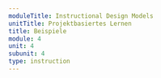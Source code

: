 ```yaml
---
moduleTitle: Instructional Design Models
unitTitle: Projektbasiertes Lernen
title: Beispiele
module: 4
unit: 4
subunit: 4
type: instruction
---
```


<multiplechoice question="Was ist der Unterschied zwischen Problembasiertem Lernen und Projektbasiertem Lernen?"></multiplechoice>



<!-- PBL  as  a  form  of  instruction  has  clear  connections  with  other  pedagogical  approaches,  such  as  problem-based learning among others (Helle, Tynjälä, & Olkinuora, 2006). The focus in both is for participants  to  achieve  a  shared  goal  through  collaboration.  In  their  engagement  with  a  project,  students can encounter problems which need to be addressed in order to construct and present the end  product  in  response  to  the  driving  question.  The  main  difference  between  the  two  is  that  whereas students in problem-based learning are primarily focused on the process of learning, PBL needs to culminate in an end product (see also Blumenfeld et al., 1991). PBL has also been com-pared  with  other  pedagogical  practices  such  as  experiential  or  collaborative  learning -->